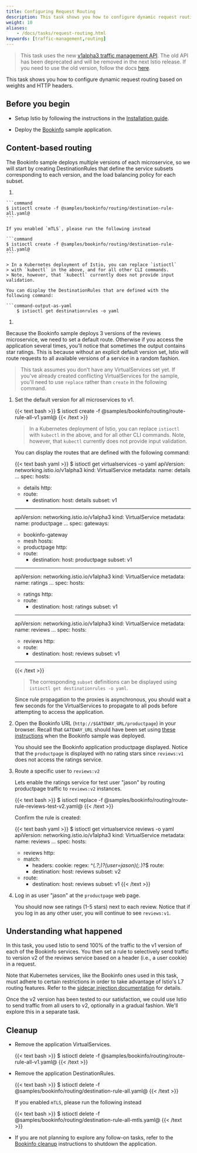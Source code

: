 ```yaml
---
title: Configuring Request Routing
description: This task shows you how to configure dynamic request routing based on weights and HTTP headers.
weight: 10
aliases:
    - /docs/tasks/request-routing.html
keywords: [traffic-management,routing]
---
```


> This task uses the new [v1alpha3 traffic management API](/blog/2018/v1alpha3-routing/). The old API has been deprecated and will be removed in the next Istio release. If you need to use the old version, follow the docs [here](https://archive.istio.io/v0.7/docs/tasks/traffic-management/).

This task shows you how to configure dynamic request routing based on weights and HTTP headers.

## Before you begin

* Setup Istio by following the instructions in the
[Installation guide](/docs/setup/).

* Deploy the [Bookinfo](/docs/examples/bookinfo/) sample application.

## Content-based routing

The Bookinfo sample deploys multiple versions of each microservice, so we will start by creating DestinationRules
that define the service subsets corresponding to each version, and the load balancing policy for each subset.

1.

    ```command
    $ istioctl create -f @samples/bookinfo/routing/destination-rule-all.yaml@
    ```

    If you enabled `mTLS`, please run the following instead

    ```command
    $ istioctl create -f @samples/bookinfo/routing/destination-rule-all.yaml@
    ```

    > In a Kubernetes deployment of Istio, you can replace `istioctl`
    > with `kubectl` in the above, and for all other CLI commands.
    > Note, however, that `kubectl` currently does not provide input validation.

    You can display the DestinationRules that are defined with the following command:

    ```command-output-as-yaml
        $ istioctl get destinationrules -o yaml

1.
Because the Bookinfo sample deploys 3 versions of the reviews microservice,
we need to set a default route.
Otherwise if you access the application several times, you'll notice that sometimes the output contains
star ratings.
This is because without an explicit default version set, Istio will
route requests to all available versions of a service in a random fashion.

> This task assumes you don't have any VirtualServices set yet. If you've already created conflicting VirtualServices for the sample,
you'll need to use `replace` rather than `create` in the following command.

1.  Set the default version for all microservices to v1.

    {{< text bash >}}
    $ istioctl create -f @samples/bookinfo/routing/route-rule-all-v1.yaml@
    {{< /text >}}

    > In a Kubernetes deployment of Istio, you can replace `istioctl`
    > with `kubectl` in the above, and for all other CLI commands.
    > Note, however, that `kubectl` currently does not provide input validation.

    You can display the routes that are defined with the following command:

    {{< text bash yaml >}}
    $ istioctl get virtualservices -o yaml
    apiVersion: networking.istio.io/v1alpha3
    kind: VirtualService
    metadata:
      name: details
      ...
    spec:
      hosts:
      - details
      http:
      - route:
        - destination:
            host: details
            subset: v1
    ---
    apiVersion: networking.istio.io/v1alpha3
    kind: VirtualService
    metadata:
      name: productpage
      ...
    spec:
      gateways:
      - bookinfo-gateway
      - mesh
      hosts:
      - productpage
      http:
      - route:
        - destination:
            host: productpage
            subset: v1
    ---
    apiVersion: networking.istio.io/v1alpha3
    kind: VirtualService
    metadata:
      name: ratings
      ...
    spec:
      hosts:
      - ratings
      http:
      - route:
        - destination:
            host: ratings
            subset: v1
    ---
    apiVersion: networking.istio.io/v1alpha3
    kind: VirtualService
    metadata:
      name: reviews
      ...
    spec:
      hosts:
      - reviews
      http:
      - route:
        - destination:
            host: reviews
            subset: v1
    ---
    {{< /text >}}

    > The corresponding `subset` definitions can be displayed using `istioctl get destinationrules -o yaml`.

    Since rule propagation to the proxies is asynchronous, you should wait a few seconds for the VirtualServices
    to propagate to all pods before attempting to access the application.

1.  Open the Bookinfo URL (`http://$GATEWAY_URL/productpage`) in your browser. Recall that `GATEWAY_URL`
    should have been set using [these instructions](/docs/examples/bookinfo/#determining-the-ingress-ip-and-port)
    when the Bookinfo sample was deployed.

    You should see the Bookinfo application productpage displayed.
    Notice that the `productpage` is displayed with no rating stars since `reviews:v1` does not access the ratings service.

1.  Route a specific user to `reviews:v2`

    Lets enable the ratings service for test user "jason" by routing productpage traffic to
    `reviews:v2` instances.

    {{< text bash >}}
    $ istioctl replace -f @samples/bookinfo/routing/route-rule-reviews-test-v2.yaml@
    {{< /text >}}

    Confirm the rule is created:

    {{< text bash yaml >}}
    $ istioctl get virtualservice reviews -o yaml
    apiVersion: networking.istio.io/v1alpha3
    kind: VirtualService
    metadata:
      name: reviews
      ...
    spec:
      hosts:
      - reviews
      http:
      - match:
        - headers:
            cookie:
              regex: ^(.*?;)?(user=jason)(;.*)?$
        route:
        - destination:
            host: reviews
            subset: v2
      - route:
        - destination:
            host: reviews
            subset: v1
    {{< /text >}}

1.  Log in as user "jason" at the `productpage` web page.

    You should now see ratings (1-5 stars) next to each review. Notice that if you log in as
    any other user, you will continue to see `reviews:v1`.

## Understanding what happened

In this task, you used Istio to send 100% of the traffic to the v1 version of each of the Bookinfo
services. You then set a rule to selectively send traffic to version v2 of the reviews service based
on a header (i.e., a user cookie) in a request.

Note that Kubernetes services, like the Bookinfo ones used in this task, must adhere to certain
restrictions in order to take advantage of Istio's L7 routing features. Refer to the
[sidecar injection documentation](/docs/setup/kubernetes/sidecar-injection/#pod-spec-requirements)
for details.

Once the v2 version has been tested to our satisfaction, we could use Istio to send traffic from
all users to v2, optionally in a gradual fashion. We'll explore this in a separate task.

## Cleanup

*   Remove the application VirtualServices.

    {{< text bash >}}
    $ istioctl delete -f @samples/bookinfo/routing/route-rule-all-v1.yaml@
    {{< /text >}}

*   Remove the application DestinationRules.

    {{< text bash >}}
    $ istioctl delete -f @samples/bookinfo/routing/destination-rule-all.yaml@
    {{< /text >}}

    If you enabled `mTLS`, please run the following instead

    {{< text bash >}}
    $ istioctl delete -f @samples/bookinfo/routing/destination-rule-all-mtls.yaml@
    {{< /text >}}

* If you are not planning to explore any follow-on tasks, refer to the
  [Bookinfo cleanup](/docs/examples/bookinfo/#cleanup) instructions
  to shutdown the application.
